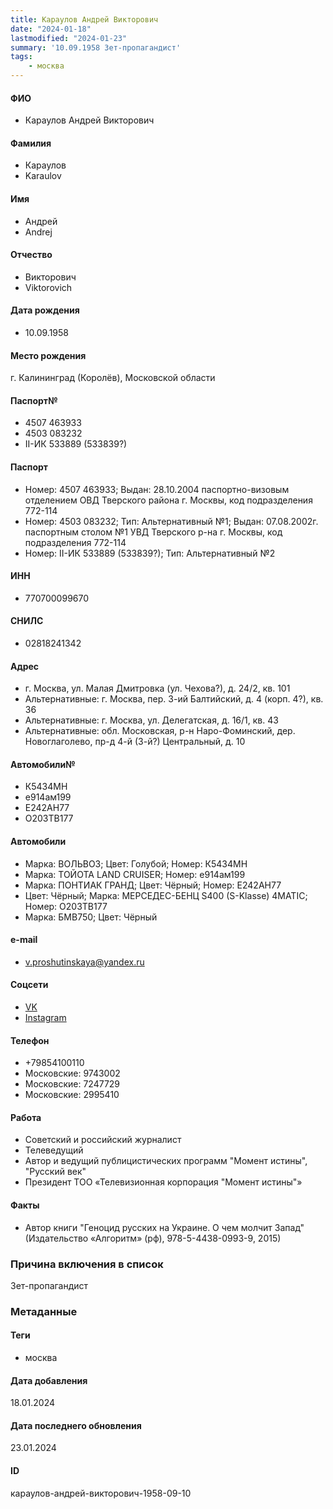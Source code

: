 ```yaml
---
title: Караулов Андрей Викторович
date: "2024-01-18"
lastmodified: "2024-01-23"
summary: '10.09.1958 Зет-пропагандист'
tags: 
    - москва
---
```

<!--# pp2-->
<!--## Фигурант-->
<!--### Личные данные-->
#### ФИО
- Караулов Андрей Викторович
#### Фамилия
- Караулов
- Karaulov
#### Имя
- Андрей
- Andrej
#### Отчество
- Викторович
- Viktorovich
#### Дата рождения
- 10.09.1958
#### Место рождения
г. Калининград (Королёв), Московской области
#### Паспорт№
- 4507 463933
- 4503 083232
- II-ИК 533889 (533839?)
#### Паспорт
- Номер: 4507 463933; Выдан: 28.10.2004 паспортно-визовым отделением ОВД Тверского района г. Москвы, код подразделения 772-114
- Номер: 4503 083232; Тип: Альтернативный №1; Выдан: 07.08.2002г. паспортным столом №1 УВД Тверского р-на г. Москвы, код подразделения 772-114
- Номер: II-ИК 533889 (533839?); Тип: Альтернативный №2
#### ИНН
- 770700099670
#### СНИЛС
- 02818241342
#### Адрес
- г. Москва, ул. Малая Дмитровка (ул. Чехова?), д. 24/2, кв. 101
- Альтернативные: г. Москва, пер. 3-ий Балтийский, д. 4 (корп. 4?), кв. 36
- Альтернативные: г. Москва, ул. Делегатская, д. 16/1, кв. 43
- Альтернативные: обл. Московская, р-н Наро-Фоминский, дер. Новоглаголево, пр-д 4-й (3-й?) Центральный, д. 10
#### Автомобили№
- К5434МН
- е914ам199
- Е242АН77
- О203ТВ177
#### Автомобили
- Марка: ВОЛЬВО3; Цвет: Голубой; Номер: К5434МН
- Марка: ТОЙОТА LАND СRUISЕR; Номер: е914ам199
- Марка: ПОНТИАК ГРАНД; Цвет: Чёрный; Номер: Е242АН77
- Цвет: Чёрный; Марка: МЕРСЕДЕС-БЕНЦ S400 (S-Klasse) 4МАТIС; Номер: О203ТВ177
- Марка: БМВ750; Цвет: Чёрный
#### e-mail
- v.proshutinskaya@yandex.ru
#### Соцсети
- [VK](https://vk.com/karaulovlife.official)
- [Instagram](https://www.instagram.com/karaulovlife.official/)
#### Телефон
- +79854100110
- Московские: 9743002
- Московские: 7247729
- Московские: 2995410
#### Работа
- Советский и российский журналист
- Телеведущий
- Автор и ведущий публицистических программ "Момент истины", "Русский век"
- Президент ТОО «Телевизионная корпорация "Момент истины"»
#### Факты
- Автор книги "Геноцид русских на Украине. О чем молчит Запад" (Издательство «Алгоритм» (рф), 978-5-4438-0993-9, 2015)
### Причина включения в список
Зет-пропагандист
### Метаданные
#### Теги
- москва
#### Дата добавления
18.01.2024
#### Дата последнего обновления
23.01.2024
#### ID
караулов-андрей-викторович-1958-09-10
<!--## END;-->
